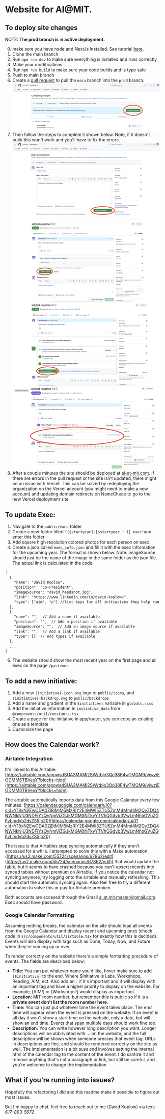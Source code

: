 # Website for AI@MIT.


## To deploy site changes

NOTE: **The prod branch is in active deployment.**

0) make sure you have node and NextJs installed. See tutorial [here](https://nextjs.org/docs/getting-started/installation).
1) Clone the main branch
2) Run `npm run dev` to make sure everything is installed and runs correctly
3) Make your modifications
4) Run `npm run build` to make sure your code builds and is type safe
5) Push to main branch
6) Create a [pull request](https://github.com/AI-at-MIT/ai.mit.edu/pulls) to pull the `main` branch into the `prod` branch. 
![image info](./readme_assets/PR1.png)
7) Then follow the steps to complete it shown below. Note, if it doesn't build this won't work and you'll have to fix the errors.
![image info](./readme_assets/PR2.png)
![image info](./readme_assets/PR3.png)
![image info](./readme_assets/PR4.png)
![image info](./readme_assets/PR5.png)
8) After a couple minutes the site should be deployed at [ai-at-mit.com](https://www.ai-at-mit.com/). If there are errors in the pull request or the site isn't updated, there might be an issue with Vercel. This can be solved by redeploying the organization on the Vercel account (you might need to make a new account) and updating domain redirects on NameCheap to go to the new Vercel deployment site.


## To update Exec:
1) Navigate to the `public/exec` folder
2) Create a new folder titled `"[$startyear]-[$startyear + 1]_exec"`and enter this folder
4) Add square high resolution colored photos for each person on exec
5) Create a json called `exec_info.json` and fill it with the exec information for the upcoming year. The format is shown below. 
Note: imageSource should just be the name of the image in the same folder as the json file. The actual link is calculated in the code:
```
[
  {
    "name": "David Koplow",
    "position": "Co-President",
    "imageSource": "david_headshot.jpg",
    "link": "https://www.linkedin.com/in/david-koplow/",
    "type": ["aim", "p"] //list keys for all initiatives they help run
  },
  {
    "name": "",  // Add a name if available
    "position": "",  // Add a position if available
    "imageSource": "",  // Add an image source if available
    "link": "",  // Add a link if available
    "type": []  // Add types if available
  }, 
  ...
]
```
6) The website should show the most recent year on the first page and all exec on the page `/pastexec`.

## To add a new initiative:
1) Add a new `(initiative)-icon.svg` logo to `public/icons`, and `(initiative)-backdrop.svg` to `public/backdrops`
2) Add a name and gradient in the `$initiatives` variable in `globals.scss` 
3) Add the initiative information in `initiative_data` from `@components/util/constants.tsx`
4) Create a page for the initiative in app/router, you can copy an existing one as a template
5) Customize the page


## How does the Calendar work?

### Airtable Integration

It's linked to this Airtable:
[https://airtable.com/appwsdSUA3MAMj2SW/tblo3Qd38F4wTMQM9/viwziEODMM6TBVeuY?blocks=hide](https://airtable.com/appwsdSUA3MAMj2SW/tblo3Qd38F4wTMQM9/viwziEODMM6TBVeuY?blocks=hide). 

The airtable automatically imports data from this Google Calandar every few minutes: 
[https://calendar.google.com/calendar/u/0?cid=Y18xN2EwODA0ZjBiMjM5MzRlY2E4MWI5ZTU5ZmM4MmI4M2QyZDQ4NWNkNjU3NDFiYzQyNmViZGJkMGM0NTkyYTVhQGdyb3VwLmNhbGVuZGFyLmdvb2dsZS5jb20](https://calendar.google.com/calendar/u/0?cid=Y18xN2EwODA0ZjBiMjM5MzRlY2E4MWI5ZTU5ZmM4MmI4M2QyZDQ4NWNkNjU3NDFiYzQyNmViZGJkMGM0NTkyYTVhQGdyb3VwLmNhbGVuZGFyLmdvb2dsZS5jb20)

The issue is that Airtables stop syncing automatically if they aren't accessed for a while. I attempted to solve this with a Make automation ([https://us2.make.com/55724/scenarios/67862/edit](https://us2.make.com/55724/scenarios/67862/edit)) that would update the table, but it seems to have crashed because you can't upsert records into synced tables without premium on Airtable. If you notice the calendar not syncing anymore, try logging onto the airtable and manually refreshing. This should start the automatic syncing again. Also feel free to try a different automation to solve this or pay for Airtable premium. 

Both accounts are accesed through the Gmail [ai.at.mit.master@gmail.com](mailto:ai.at.mit.master@gmail.com). Exec should have password. 

### Google Calendar Formatting

Assuming nothing breaks, the calendar on the site should load all events from the Google Calandar and display recent and upcoming ones (check code in `src/components/util/airtable.tsx` for exactly how this is decided). Events will also display with tags such as Done, Today, Now, and Future when they're coming up or over. 

To render correctly on the website there's a simple formatting procedure of events. The fields are described below:

* **Title:** You can put whatever name you'd like, hover make sure to add `[$Initiative]` to the end. Where $Initiative is Labs, Workshops, Reading, AIM, ect. Also add an `!` if it's important and it will display with an important tag and have a higher priority to display on the website. For example, [AIM!] or [Workshops!] would display as important.  
* **Location:** MIT room number, but remember this is public so if it is a **private event don't list the room number here**.
* **Time:** You can just put whatever time the event takes place. The end time will appear when the event is pressed on the website. If an event is all day it won't show a start time on the website, only a date, but will show an end time. Events that span multiple days should work fine too.
* **Description:** You can write however long description you want. Longer descriptions will be abbriviated with ... on the website, and the full description will be shown when someone presses that event tag. URLs in descriptions are fine, and should be rendered correctly on the site as well. The implementation is a bit suss and involves setting the internal html of the calendar tag to the content of the event. I do santize it and remove anything that's not a paragraph or link, but still be careful, and you're welcome to change the implementation.


## What if you're running into issues?

Hopefully the refactoring I did and this readme make it possible to figure out most issues. 

But I'm happy to chat, feel free to reach out to me (David Koplow) via text: *617-893-5672*